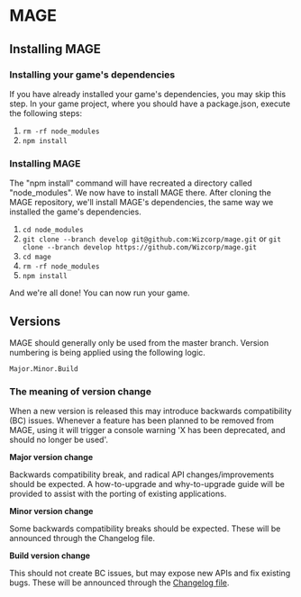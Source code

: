 # MAGE

## Installing MAGE

### Installing your game's dependencies

If you have already installed your game's dependencies, you may skip this step.
In your game project, where you should have a package.json, execute the following steps:

1. `rm -rf node_modules`
2. `npm install`

### Installing MAGE

The "npm install" command will have recreated a directory called "node_modules". We now have to install MAGE there.
After cloning the MAGE repository, we'll install MAGE's dependencies, the same way we installed the game's dependencies.

1. `cd node_modules`
2. `git clone --branch develop git@github.com:Wizcorp/mage.git` or `git clone --branch develop https://github.com/Wizcorp/mage.git`
3. `cd mage`
4. `rm -rf node_modules`
5. `npm install`

And we're all done! You can now run your game.

## Versions

MAGE should generally only be used from the master branch. Version numbering is being applied using the following logic.

	Major.Minor.Build

### The meaning of version change

When a new version is released this may introduce backwards compatibility (BC) issues. Whenever a feature has been planned
to be removed from MAGE, using it will trigger a console warning 'X has been deprecated, and should no longer be used'.

__Major version change__

Backwards compatibility break, and radical API changes/improvements should be expected.
A how-to-upgrade and why-to-upgrade guide will be provided to assist with the porting of existing applications.

__Minor version change__

Some backwards compatibility breaks should be expected.
These will be announced through the Changelog file.

__Build version change__

This should not create BC issues, but may expose new APIs and fix existing bugs.
These will be announced through the [Changelog file](./CHANGELOG.md).

